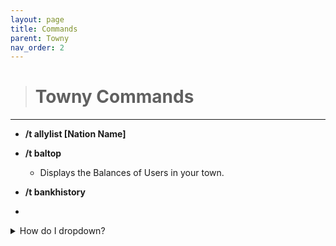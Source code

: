 ```yaml
---
layout: page
title: Commands
parent: Towny
nav_order: 2
---
```


> # Towny Commands

---

 - **/t allylist [Nation Name]**
   
 - **/t baltop**
 
   - Displays the Balances of Users in your town.

 - **/t bankhistory**

-

<details>
<summary>How do I dropdown?</summary>
<br>
This is how you dropdown.
</details>
